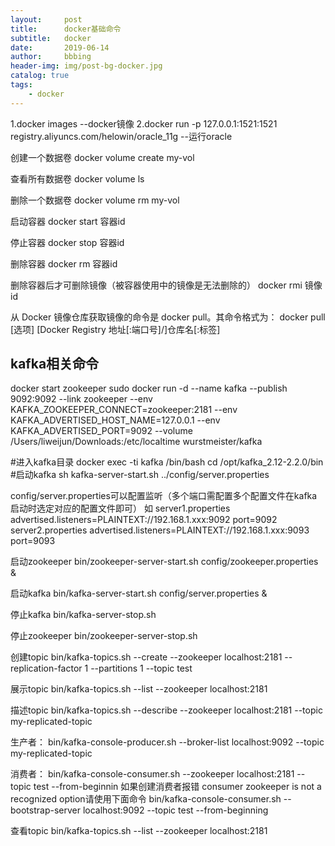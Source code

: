 ```yaml
---
layout:     post
title:      docker基础命令
subtitle:   docker
date:       2019-06-14
author:     bbbing
header-img: img/post-bg-docker.jpg
catalog: true
tags:
    - docker
---
```

1.docker images
--docker镜像
2.docker run -p 127.0.0.1:1521:1521 registry.aliyuncs.com/helowin/oracle_11g
--运行oracle

创建一个数据卷
docker volume create my-vol

查看所有数据卷
docker volume ls

删除一个数据卷
docker volume rm my-vol

启动容器
docker start 容器id

停止容器
docker stop 容器id

删除容器
docker rm 容器id

删除容器后才可删除镜像（被容器使用中的镜像是无法删除的）
docker rmi 镜像id

从 Docker 镜像仓库获取镜像的命令是
docker pull。其命令格式为：
docker pull [选项] [Docker Registry 地址[:端口号]/]仓库名[:标签]


## kafka相关命令
docker start zookeeper
sudo docker run -d --name kafka --publish 9092:9092 --link zookeeper --env KAFKA_ZOOKEEPER_CONNECT=zookeeper:2181 --env KAFKA_ADVERTISED_HOST_NAME=127.0.0.1 --env KAFKA_ADVERTISED_PORT=9092 --volume /Users/liweijun/Downloads:/etc/localtime wurstmeister/kafka

#进入kafka目录
docker exec -ti kafka /bin/bash
cd /opt/kafka_2.12-2.2.0/bin
#启动kafka
sh kafka-server-start.sh ../config/server.properties

config/server.properties可以配置监听（多个端口需配置多个配置文件在kafka启动时选定对应的配置文件即可）
如
server1.properties
advertised.listeners=PLAINTEXT://192.168.1.xxx:9092 
port=9092
server2.properties
advertised.listeners=PLAINTEXT://192.168.1.xxx:9093 
port=9093

启动zookeeper
bin/zookeeper-server-start.sh config/zookeeper.properties &

启动kafka
bin/kafka-server-start.sh config/server.properties &

停止kafka
bin/kafka-server-stop.sh

停止zookeeper
bin/zookeeper-server-stop.sh

创建topic
bin/kafka-topics.sh --create --zookeeper localhost:2181 --replication-factor 1 --partitions 1 --topic test

展示topic
bin/kafka-topics.sh --list --zookeeper localhost:2181

描述topic
bin/kafka-topics.sh --describe --zookeeper localhost:2181 --topic my-replicated-topic

生产者：
bin/kafka-console-producer.sh --broker-list localhost:9092 --topic my-replicated-topic

消费者：
bin/kafka-console-consumer.sh --zookeeper localhost:2181 --topic test --from-beginnin
如果创建消费者报错 consumer zookeeper is not a recognized option请使用下面命令
bin/kafka-console-consumer.sh --bootstrap-server localhost:9092 --topic test --from-beginning

查看topic
bin/kafka-topics.sh --list --zookeeper localhost:2181